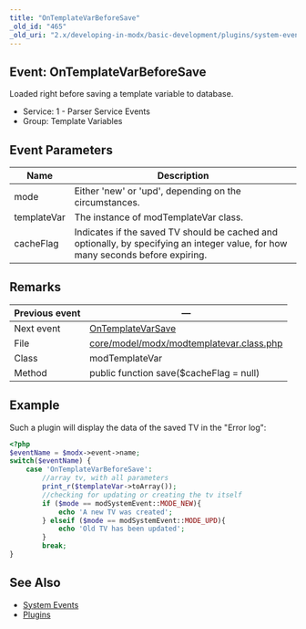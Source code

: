 ```yaml
---
title: "OnTemplateVarBeforeSave"
_old_id: "465"
_old_uri: "2.x/developing-in-modx/basic-development/plugins/system-events/ontemplatevarbeforesave"
---
```


## Event: OnTemplateVarBeforeSave

Loaded right before saving a template variable to database.

- Service: 1 - Parser Service Events
- Group: Template Variables

## Event Parameters

| Name        | Description                                                                                                                      |
| ----------- | -------------------------------------------------------------------------------------------------------------------------------- |
| mode        | Either 'new' or 'upd', depending on the circumstances.                                                                           |
| templateVar | The instance of modTemplateVar class.                                                                                            |
| cacheFlag   | Indicates if the saved TV should be cached and optionally, by specifying an integer value, for how many seconds before expiring. |

## Remarks

| Previous event | —                                                                                                                                     |
| -------------- | -------------------------------------------------------------------------------------------------------------------------------------- |
| Next event     | [OnTemplateVarSave](extending-modx/plugins/system-events/ontemplatevarsave "OnTemplateVarSave")                                        |
| File           | [core/model/modx/modtemplatevar.class.php](https://github.com/modxcms/revolution/blob/master/core/model/modx/modtemplatevar.class.php) |
| Class          | modTemplateVar                                                                                                                         |
| Method         | public function save($cacheFlag = null)                                                                                                |

## Example

Such a plugin will display the data of the saved TV in the "Error log":

```php
<?php
$eventName = $modx->event->name;
switch($eventName) {
    case 'OnTemplateVarBeforeSave':
        //array tv, with all parameters
        print_r($templateVar->toArray());
        //checking for updating or creating the tv itself
        if ($mode == modSystemEvent::MODE_NEW){
            echo 'A new TV was created';
        } elseif ($mode == modSystemEvent::MODE_UPD){
            echo 'Old TV has been updated';
        }
        break;
}
```

## See Also

- [System Events](extending-modx/plugins/system-events "System Events")
- [Plugins](extending-modx/plugins "Plugins")
